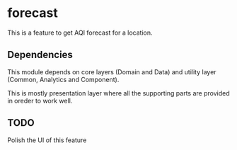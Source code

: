 # forecast

This is a feature to get AQI forecast for a location.

## Dependencies
This module depends on core layers (Domain and Data) and utility layer (Common, Analytics and Component).

This is mostly presentation layer where all the supporting parts are provided in oreder to work well.

## TODO
Polish the UI of this feature

